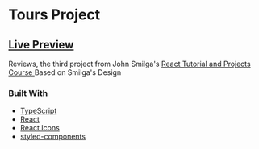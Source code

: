 # Tours Project

## [Live Preview](https://ilyaeru.github.io/Reviews-React-Project/)

Reviews, the third project from John Smilga's [React Tutorial and Projects Course ](https://www.udemy.com/course/react-tutorial-and-projects-course/)
Based on Smilga's Design

### Built With

- [TypeScript](https://www.typescriptlang.org/)
- [React](https://reactjs.org/)
- [React Icons](https://react-icons.github.io/react-icons/)
- [styled-components](https://www.styled-components.com/)
